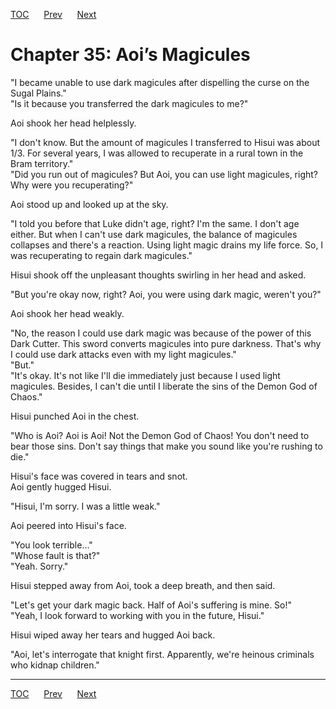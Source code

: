 [TOC](../readme.md)&nbsp;&nbsp;&nbsp;&nbsp;&nbsp;&nbsp;[Prev](section_0005.md)&nbsp;&nbsp;&nbsp;&nbsp;&nbsp;&nbsp;[Next](section_0007.md)



# Chapter 35: Aoi’s Magicules

"I became unable to use dark magicules after dispelling the curse on the
Sugal Plains."  
"Is it because you transferred the dark magicules to me?"  
  
Aoi shook her head helplessly.  
  
"I don't know. But the amount of magicules I transferred to Hisui was
about 1/3. For several years, I was allowed to recuperate in a rural
town in the Bram territory."  
"Did you run out of magicules? But Aoi, you can use light magicules,
right? Why were you recuperating?"  
  
Aoi stood up and looked up at the sky.  
  
"I told you before that Luke didn't age, right? I'm the same. I don't
age either. But when I can't use dark magicules, the balance of
magicules collapses and there's a reaction. Using light magic drains my
life force. So, I was recuperating to regain dark magicules."  
  
Hisui shook off the unpleasant thoughts swirling in her head and
asked.  
  
"But you're okay now, right? Aoi, you were using dark magic, weren't
you?"  
  
Aoi shook her head weakly.  
  
"No, the reason I could use dark magic was because of the power of this
Dark Cutter. This sword converts magicules into pure darkness. That's
why I could use dark attacks even with my light magicules."  
"But."  
"It's okay. It's not like I'll die immediately just because I used light
magicules. Besides, I can't die until I liberate the sins of the Demon
God of Chaos."  
  
Hisui punched Aoi in the chest.  
  
"Who is Aoi? Aoi is Aoi! Not the Demon God of Chaos! You don't need to
bear those sins. Don't say things that make you sound like you're
rushing to die."  
  
Hisui's face was covered in tears and snot.  
Aoi gently hugged Hisui.  
  
"Hisui, I'm sorry. I was a little weak."  
  
Aoi peered into Hisui's face.  
  
"You look terrible..."  
"Whose fault is that?"  
"Yeah. Sorry."  
  
Hisui stepped away from Aoi, took a deep breath, and then said.  
  
"Let's get your dark magic back. Half of Aoi's suffering is mine. So!"  
"Yeah, I look forward to working with you in the future, Hisui."  
  
Hisui wiped away her tears and hugged Aoi back.  
  
"Aoi, let's interrogate that knight first. Apparently, we're heinous
criminals who kidnap children."  
  
  
  


---
[TOC](../readme.md)&nbsp;&nbsp;&nbsp;&nbsp;&nbsp;&nbsp;[Prev](section_0005.md)&nbsp;&nbsp;&nbsp;&nbsp;&nbsp;&nbsp;[Next](section_0007.md)


